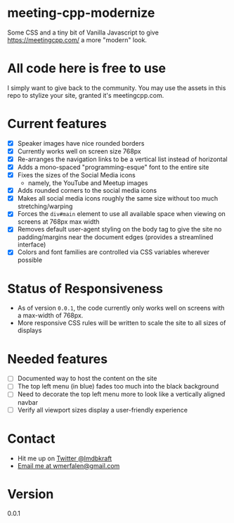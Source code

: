 # meeting-cpp-modernize
Some CSS and a tiny bit of Vanilla Javascript to give https://meetingcpp.com/ a more "modern" look.

# All code here is free to use
I simply want to give back to the community. You may use the assets in this repo to stylize your site, granted it's meetingcpp.com.

# Current features
- [x] Speaker images have nice rounded borders
- [x] Currently works well on screen size 768px
- [x] Re-arranges the navigation links to be a vertical list instead of horizontal
- [x] Adds a mono-spaced "programming-esque" font to the entire site
- [x] Fixes the sizes of the Social Media icons
	- namely, the YouTube and Meetup images
- [x] Adds rounded corners to the social media icons
- [x] Makes all social media icons roughly the same size without too much stretching/warping
- [x] Forces the `div#main` element to use all available space when viewing on screens at 768px max width
- [x] Removes default user-agent styling on the body tag to give the site no padding/margins near the document edges (provides a streamlined interface)
- [x] Colors and font families are controlled via CSS variables wherever possible

# Status of Responsiveness
- As of version `0.0.1`, the code currently only works well on screens with a max-width of 768px. 
- More responsive CSS rules will be written to scale the site to all sizes of displays

# Needed features
- [ ] Documented way to host the content on the site
- [ ] The top left menu (in blue) fades too much into the black background
- [ ] Need to decorate the top left menu more to look like a vertically aligned navbar
- [ ] Verify all viewport sizes display a user-friendly experience

# Contact
- Hit me up on [Twitter @lmdbkraft](https://twitter.com/lmdbkraft)
- [Email me at wmerfalen@gmail.com](mailto:wmerfalen@gmail.com)

# Version
0.0.1
